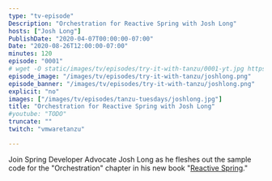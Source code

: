 ```yaml
---
type: "tv-episode"
Description: "Orchestration for Reactive Spring with Josh Long"
hosts: ["Josh Long"]
PublishDate: "2020-04-07T00:00:00-07:00"
Date: "2020-08-26T12:00:00-07:00"
minutes: 120
episode: "0001"
# wget -O static/images/tv/episodes/try-it-with-tanzu/0001-yt.jpg https://img.youtube.com/vi/TODO/mqdefault.jpg
episode_image: "/images/tv/episodes/try-it-with-tanzu/joshlong.png"
episode_banner: "/images/tv/episodes/try-it-with-tanzu/joshlong.png"
explicit: "no"
images: ["/images/tv/episodes/tanzu-tuesdays/joshlong.jpg"]
title: "Orchestration for Reactive Spring with Josh Long"
#youtube: "TODO"
truncate: ""
twitch: "vmwaretanzu"

---
```


Join Spring Developer Advocate Josh Long as he fleshes out the sample code for the "Orchestration" chapter in his new book "[Reactive Spring](http://ReactiveSpring.io)."